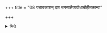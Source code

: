 +++
title = "08 यथावकाशन् दश चमसान्नैय्यग्रोधान्रौहीतकान्वा"

+++

<details><summary>थिते</summary>

यथावकाशं दश चमसान्नैय्यग्रोधान्रौहीतकान्वा त्सरुमतोऽत्सरुकान्वा ८
</details>
